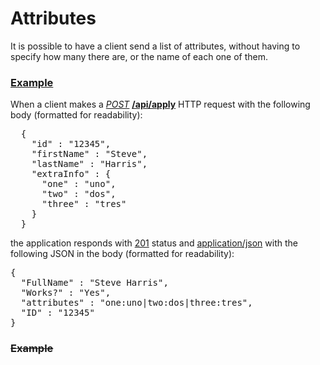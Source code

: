 # Attributes

It is possible to have a client send a list of attributes, without
having to specify how many there are, or the name of each one of them.

### [Example](- "multiple")

When a client makes a _[POST](- "#method")_ **[/api/apply](- "#uri")**
HTTP request with the following body (formatted for readability):

<div>
<pre concordion:execute="#response=http(#method, #uri, #TEXT)">
  {
    "id" : "12345",
    "firstName" : "Steve",
    "lastName" : "Harris",
    "extraInfo" : {
      "one" : "uno",
      "two" : "dos",
      "three" : "tres"
    }
  }
</pre>
</div>

the application responds with [201](- "?=#response.status") status and
[application/json](- "?=#response.contentType") with the following
JSON in the body (formatted for readability):

<div><pre concordion:assert-equals="#response.body">{
  "FullName" : "Steve Harris",
  "Works?" : "Yes",
  "attributes" : "one:uno|two:dos|three:tres",
  "ID" : "12345"
}</pre></div>

### ~~Example~~

